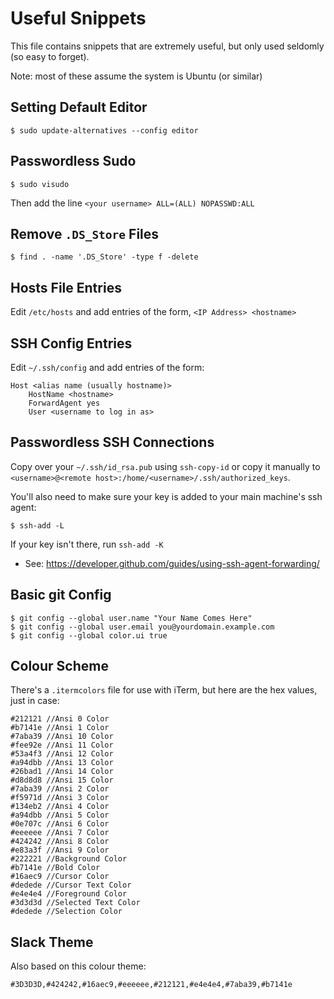 # Useful Snippets

This file contains snippets that are extremely useful, but only used seldomly (so easy to forget).

Note: most of these assume the system is Ubuntu (or similar)

## Setting Default Editor

```
$ sudo update-alternatives --config editor
```

## Passwordless Sudo

```
$ sudo visudo
```

Then add the line `<your username> ALL=(ALL) NOPASSWD:ALL`

## Remove `.DS_Store` Files

```
$ find . -name '.DS_Store' -type f -delete
```

## Hosts File Entries

Edit `/etc/hosts` and add entries of the form, `<IP Address> <hostname>`

## SSH Config Entries

Edit `~/.ssh/config` and add entries of the form:

```
Host <alias name (usually hostname)>
    HostName <hostname>
    ForwardAgent yes
    User <username to log in as>
```

## Passwordless SSH Connections

Copy over your `~/.ssh/id_rsa.pub` using `ssh-copy-id` or copy it manually to `<username>@<remote host>:/home/<username>/.ssh/authorized_keys`.

You'll also need to make sure your key is added to your main machine's ssh agent:

```
$ ssh-add -L
```

If your key isn't there, run `ssh-add -K`
* See: https://developer.github.com/guides/using-ssh-agent-forwarding/

## Basic git Config

```
$ git config --global user.name "Your Name Comes Here"
$ git config --global user.email you@yourdomain.example.com
$ git config --global color.ui true
```

## Colour Scheme

There's a `.itermcolors` file for use with iTerm, but here are the hex values, just in case:

```
#212121 //Ansi 0 Color
#b7141e //Ansi 1 Color
#7aba39 //Ansi 10 Color
#fee92e //Ansi 11 Color
#53a4f3 //Ansi 12 Color
#a94dbb //Ansi 13 Color
#26bad1 //Ansi 14 Color
#d8d8d8 //Ansi 15 Color
#7aba39 //Ansi 2 Color
#f5971d //Ansi 3 Color
#134eb2 //Ansi 4 Color
#a94dbb //Ansi 5 Color
#0e707c //Ansi 6 Color
#eeeeee //Ansi 7 Color
#424242 //Ansi 8 Color
#e83a3f //Ansi 9 Color
#222221 //Background Color
#b7141e //Bold Color
#16aec9 //Cursor Color
#dedede //Cursor Text Color
#e4e4e4 //Foreground Color
#3d3d3d //Selected Text Color
#dedede //Selection Color
```

## Slack Theme

Also based on this colour theme:

`#3D3D3D,#424242,#16aec9,#eeeeee,#212121,#e4e4e4,#7aba39,#b7141e`
